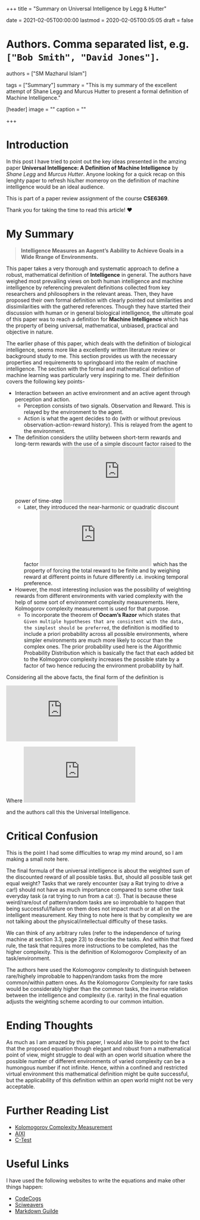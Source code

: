 +++
title = "Summary on Universal Intelligence by Legg & Hutter"

date = 2021-02-05T00:00:00
lastmod = 2020-02-05T00:05:05
draft = false

# Authors. Comma separated list, e.g. `["Bob Smith", "David Jones"]`.
authors = ["SM Mazharul Islam"]

tags = ["Summary"]
summary = "This is my summary of the excellent attempt of Shane Legg and Murcus Hutter to present a formal definition of Machine Intelligence."

[header]
image = ""
caption = ""

+++

# Introduction

In this post I have tried to point out the key ideas presented in the amzing paper **Universal Intelligence: A Definition of Machine Intelligence** by *Shane Legg* and *Murcus Hutter*. Anyone looking for a quick recap on this lenghty paper to refresh his/her momeroy on the definition of machine intelligence would be an ideal audience. 

This is part of a paper review assignment of the course **CSE6369**.

Thank you for taking the time to read this article! :heart:



# My Summary

> **Intelligence Measures an Aagent’s Aability to Achieve Goals in a Wide Rrange of Environments.**

This paper takes a very thorough and systematic approach to define a robust, mathematical definition of **Intelligence** in general. The authors have weighed most prevailing views on both human intelligence and machine intelligence by referencing prevalent definitions collected from key researchers and philosophers in the relevant areas. Then, they have proposed their own formal definition with clearly pointed out similarities and dissimilarities with the gathered references. Though they have started their discussion with human or in general biological intelligence, the ultimate goal of this paper was to reach a definition for **Machine Intelligence** which has the property of being universal, mathematical, unbiased, practical and objective in nature.

The earlier phase of this paper, which deals with the definition of biological intelligence, seems more like a excellently written literature review or background study to me. This section provides us with the necessary properties and requirements to springboard into the realm of machine intelligence. The section with the formal and mathematical definition of machine learning was particularly very inspiring to me. Their definition covers the following key points-

- Interaction between an active environment and an active agent through perception and action.
    - Perception consists of two signals. Observation and Reward. This is relayed by the environment to the agent.
    - Action is what the agent decides to do (with or without previous observation-action-reward history). This is relayed from the agent to the environment.
- The definition considers the utility between short-term rewards and long-term rewards with the use of a simple discount factor raised to the power of time-step ![equation](https://latex.codecogs.com/gif.latex?%5Cgamma%20%5Ei%20r_i)
    - Later, they introduced the near-harmonic or quadratic discount factor ![equation](https://latex.codecogs.com/gif.latex?1/%7Bi%5E2%7D) which has the property of forcing the total reward to be finite and by weighing reward at different points in future differently i.e. invoking temporal preference.
- However, the most interesting inclusion was the possibility of  weighting rewards from different environments with varied complexity with the help of some sort of environment complexity measurements. Here, Kolmogorov complexity measurement is used for that purpose.
    - To incorporate the theorem of **Occam’s Razor** which states that `Given multiple hypotheses that are consistent with the data, the simplest should be preferred`, the definition is modified to include a priori probability across all possible environments, where simpler environments are much more likely to occur than the complex ones. The prior probability used here is the Algorithmic Probability Distribution which is basically the fact that each added bit to the Kolmogorov complexity increases the possible state by a factor of two hence reducing the environment probability by half.

Considering all the above facts, the final form of the definition is 

![equation](https://latex.codecogs.com/gif.latex?%5CUpsilon%20%28%20%5Cpi%20%29%20%3D%20%5Csum_%7B%5Cmu%20%5Cepsilon%20E%7D%202%5E%7B-K%28%5Cmu%29%7D%20V_%7B%5Cmu%7D%5E%7B%5Cpi%7D)

Where
![equation](https://latex.codecogs.com/gif.latex?V_%7B%5Cmu%7D%5E%7B%5Cpi%7D%28%20%5Cgamma%20%29%20%3D%20%5Cfrac%7B1%7D%7B%20%5CGamma%20%7D%5Cbold%7BE%7D%20%28%5Csum_%7Bi%3D1%7D%5E%7B%5C%20%5Cinfty%20%7D%20%5Cgamma%5Ei%20r_i%29)

and the authors call this the Universal Intelligence.


# Critical Confusion

This is the point I had some difficulties to wrap my mind around, so I am making a small note here.

The final formula of the universal intelligence is about the weighted sum of the discounted reward of all possible tasks. But, should all possible task get equal weight? Tasks that we rarely encounter (say a Rat trying to drive a car!) should not have as much importance compared to some other task everyday task (a rat trying to run from a cat :(). That is because these weird/rare/out of pattern/random tasks are so improbable to happen that being successful/failure on them does not impact much or at all on the intelligent measurement. Key thing to note here is that by complexity we are not talking about the physical/intellectual difficulty of these tasks. 

We can think of any arbitrary rules (refer to the independence of turing machine at section 3.3, page 23) to describe the tasks. And within that fixed rule, the task that requires more instructions to be completed, has the higher complexity. This is the definition of Kolomogorov Complexity of an task/environment.

The authors here used the Kolomogorov complexity to distinguish between rare/highely improbable to happen/random tasks from the more common/within pattern ones. As the Kolomogorov Complexity for rare tasks would be considerably higher than the common tasks, the inverse relation between the intelligence and complexity (i.e. rarity) in the final equation adjusts the weighting scheme acording to our common intuition.



# Ending Thoughts

As much as I am amazed by this paper, I would also like to point to the fact that the proposed equation though elegant and robust from a mathematical point of view, might struggle to deal with an open world situation where the possible number of different environments of varied complexity can be a humongous number if not infinite. Hence, within a confined and restricted virtual environment this mathematical definition might be quite successful, but the applicability of this definition within an open world might not be very acceptable.


# Further Reading List
- [Kolomogorov Complexity Measurement](https://en.wikipedia.org/wiki/Kolmogorov_complexity)
- [AIXI](https://en.wikipedia.org/wiki/AIXI)
- [C-Test](https://arxiv.org/abs/1412.8529)



# Useful Links

I have used the following websites to write the equations and make other things happen:
- [CodeCogs](https://codecogs.com/latex/eqneditor.php)
- [Sciweavers](http://www.sciweavers.org/free-online-latex-equation-editor)
- [Markdown Guilde](https://about.gitlab.com/handbook/markdown-guide/)

